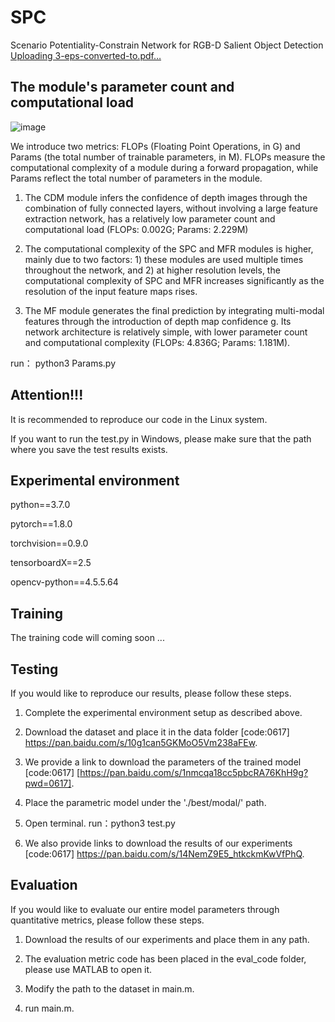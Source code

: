 # SPC
Scenario Potentiality-Constrain Network for RGB-D Salient Object Detection
[Uploading 3-eps-converted-to.pdf…]()


## The module's parameter count and computational load
![image](https://github.com/user-attachments/assets/06efd1a1-6c87-4043-ad23-14f8c5dd3fa2)

We introduce two metrics: FLOPs (Floating Point Operations, in G) and Params (the total number of trainable parameters, in M). FLOPs measure the computational complexity of a module during a forward propagation, while Params reflect the total number of parameters in the module.

1.	The CDM module infers the confidence of depth images through the combination of fully connected layers, without involving a large feature extraction network, has a relatively low parameter count and computational load (FLOPs: 0.002G; Params: 2.229M)

2.	The computational complexity of the SPC and MFR modules is higher, mainly due to two factors: 1) these modules are used multiple times throughout the network, and 2) at higher resolution levels, the computational complexity of SPC and MFR increases significantly as the resolution of the input feature maps rises.

3.  The MF module generates the final prediction by integrating multi-modal features through the introduction of depth map confidence g. Its network architecture is relatively simple, with lower parameter count and computational complexity (FLOPs: 4.836G; Params: 1.181M).

run： python3 Params.py
## Attention!!!
It is recommended to reproduce our code in the Linux system. 

If you want to run the test.py in Windows, please make sure that the path where you save the test results exists.

## Experimental environment 

python==3.7.0

pytorch==1.8.0

torchvision==0.9.0

tensorboardX==2.5

opencv-python==4.5.5.64

## Training
The training code will coming soon ...

## Testing
If you would like to reproduce our results, please follow these steps.

1. Complete the experimental environment setup as described above.

2. Download the dataset and place it in the data folder [code:0617] https://pan.baidu.com/s/10g1can5GKMoO5Vm238aFEw.

3. We provide a link to download the parameters of the trained model [code:0617] [https://pan.baidu.com/s/1nmcqa18cc5pbcRA76KhH9g?pwd=0617].

4. Place the parametric model under the './best/modal/' path.

5. Open terminal. run：python3 test.py

6. We also provide links to download the results of our experiments [code:0617] https://pan.baidu.com/s/14NemZ9E5_htkckmKwVfPhQ. 

## Evaluation
If you would like to evaluate our entire model parameters through quantitative metrics, please follow these steps.

1. Download the results of our experiments and place them in any path.

2. The evaluation metric code has been placed in the eval_code folder, please use MATLAB to open it.

3. Modify the path to the dataset in main.m.

4. run main.m.

